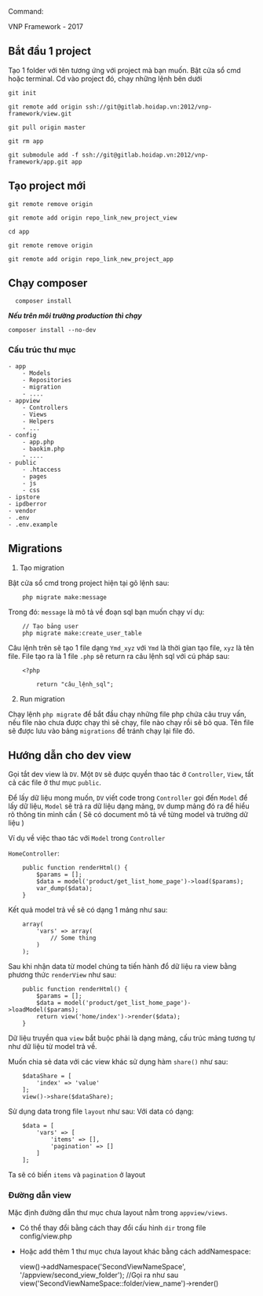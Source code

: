 Command:

VNP Framework - 2017

## Bắt đầu 1 project

Tạo 1 folder với tên tương ứng với project mà bạn muốn. Bật cửa sổ cmd hoặc terminal. Cd vào project đó, chạy những lệnh bên dưới

    git init

    git remote add origin ssh://git@gitlab.hoidap.vn:2012/vnp-framework/view.git

    git pull origin master

    git rm app

    git submodule add -f ssh://git@gitlab.hoidap.vn:2012/vnp-framework/app.git app
    
## Tạo project mới
    
    git remote remove origin
    
    git remote add origin repo_link_new_project_view
    
    cd app
    
    git remote remove origin
    
    git remote add origin repo_link_new_project_app

## Chạy composer
    
      composer install

**_Nếu trên môi trường production thì chạy_**


    composer install --no-dev

### Cấu trúc thư mục

```
- app
    - Models
    - Repositories
    - migration
    - ....
- appview
    - Controllers
    - Views
    - Helpers
    - ...
- config
    - app.php
    - baokim.php
    - ....
- public
    - .htaccess
    - pages
    - js
    - css
- ipstore
- ipdberror
- vendor
- .env
- .env.example
```

## Migrations

1. Tạo migration

Bật cửa sổ cmd trong project hiện tại gõ lệnh sau:

        php migrate make:message

Trong đó: `message` là mô tả về đoạn sql bạn muốn chạy ví dụ:

        // Tạo bảng user
        php migrate make:create_user_table

Câu lệnh trên sẽ tạo 1 file dạng `Ymd_xyz` với `Ymd` là thời gian tạo file, `xyz` là tên file. File tạo ra là 1 file `.php` sẽ return ra câu lệnh sql với cú pháp sau:

        <?php

            return "câu_lệnh_sql";

2. Run migration

Chạy lệnh `php migrate` để bắt đầu chạy những file php chứa câu truy vấn, nếu file nào chưa được chạy thì sẽ chạy, file nào chạy rồi sẽ bỏ qua. Tên file sẽ được lưu vào bảng `migrations` để tránh chạy lại file đó.


## Hướng dẫn cho dev view

Gọi tắt dev view là `DV`. Một `DV` sẽ được quyền thao tác ở `Controller`, `View`, tất cả các file ở thư mục `public`.

Để lấy dữ liệu mong muốn, `DV` viết code trong `Controller` gọi đến `Model` để lấy dữ liệu, `Model` sẽ trả ra dữ liệu dạng mảng, `DV` dump mảng đó ra để hiểu rõ thông tin mình cần ( Sẽ có document mô tả về từng model và trường dữ liệu )

Ví dụ về việc thao tác với `Model` trong `Controller`

`HomeController`:

        public function renderHtml() {
            $params = [];
            $data = model('product/get_list_home_page')->load($params);
            var_dump($data);
        }

Kết quả model trả về sẽ có dạng 1 mảng như sau:

        array(
            'vars' => array(
                // Some thing
            )
        );

Sau khi nhận data từ model chúng ta tiến hành đổ dữ liệu ra view bằng phương thức `renderView` như sau:

        public function renderHtml() {
            $params = [];
            $data = model('product/get_list_home_page')->loadModel($params);
            return view('home/index')->render($data);
        }

Dữ liệu truyền qua `view` bắt buộc phải là dạng mảng, cấu trúc mảng tương tự như dữ liệu từ model trả về.

Muốn chia sẻ data với các view khác sử dụng hàm `share()` như sau:


        $dataShare = [
            'index' => 'value'
        ];
        view()->share($dataShare);

Sử dụng data trong file `layout` như sau:
Với data có dạng:

        $data = [
            'vars' => [
                'items' => [],
                'pagination' => []
            ]
        ];

Ta sẽ có biến `items` và `pagination` ở layout

### Đường dẫn view
Mặc định đường dẫn thư mục chưa layout nằm trong `appview/views`.
- Có thể thay đổi bằng cách thay đổi cấu hình `dir` trong file config/view.php
- Hoặc add thêm 1 thư mục chưa layout khác bằng cách addNamespace:
        
    view()->addNamespace('SecondViewNameSpace', '/appview/second_view_folder');
    //Gọi ra như sau
    view('SecondViewNameSpace::folder/view_name')->render()